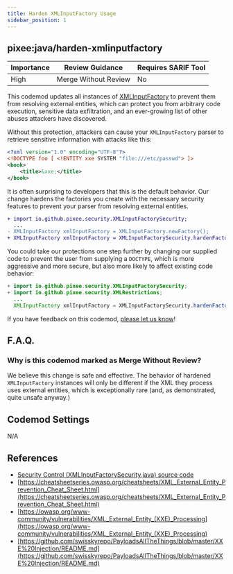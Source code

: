 ```yaml
---
title: Harden XMLInputFactory Usage
sidebar_position: 1
---
```



## pixee:java/harden-xmlinputfactory
| Importance | Review Guidance      | Requires SARIF Tool |
|------------|----------------------|---------------------|
 | High       | Merge Without Review | No                  |

This codemod updates all instances of [XMLInputFactory](https://docs.oracle.com/javase/8/docs/api/javax/xml/stream/XMLInputFactory.html) to prevent them from resolving external entities, which can protect you from arbitrary code execution, sensitive data exfiltration, and an ever-growing list of other abuses attackers have discovered.

Without this protection, attackers can cause your `XMLInputFactory` parser to retrieve sensitive information with attacks like this:

```xml
<?xml version="1.0" encoding="UTF-8"?>
<!DOCTYPE foo [ <!ENTITY xxe SYSTEM "file:///etc/passwd"> ]>
<book>
    <title>&xxe;</title>
</book>
```

It is often surprising to developers that this is the default behavior. Our change hardens the factories you create with the necessary security features to prevent your parser from resolving external entities.

```diff
+ import io.github.pixee.security.XMLInputFactorySecurity;
  ...
- XMLInputFactory xmlInputFactory = XMLInputFactory.newFactory();
+ XMLInputFactory xmlInputFactory = XMLInputFactorySecurity.hardenFactory(XMLInputFactory.newFactory());
```

You could take our protections one step further by changing our supplied code to prevent the user from supplying a `DOCTYPE`, which is more aggressive and more secure, but also more likely to affect existing code behavior:
```java
+ import io.github.pixee.security.XMLInputFactorySecurity;
+ import io.github.pixee.security.XMLRestrictions;
  ...
  XMLInputFactory xmlInputFactory = XMLInputFactorySecurity.hardenFactory(XMLInputFactory.newFactory(), XMLRestrictions.DISALLOW_DOCTYPE);
```

If you have feedback on this codemod, [please let us know](mailto:feedback@pixee.ai)!

## F.A.Q. 

### Why is this codemod marked as Merge Without Review?

We believe this change is safe and effective. The behavior of hardened `XMLInputFactory` instances will only be different if the XML they process uses external entities, which is exceptionally rare (and, as demonstrated, quite unsafe anyway.)   

## Codemod Settings

N/A

## References
* [Security Control (XMLInputFactorySecurity.java) source code](https://github.com/pixee/java-security-toolkit/blob/main/src/main/java/io/github/pixee/security/XMLInputFactorySecurity.java)
* [https://cheatsheetseries.owasp.org/cheatsheets/XML_External_Entity_Prevention_Cheat_Sheet.html](https://cheatsheetseries.owasp.org/cheatsheets/XML_External_Entity_Prevention_Cheat_Sheet.html)
* [https://owasp.org/www-community/vulnerabilities/XML_External_Entity_(XXE)_Processing](https://owasp.org/www-community/vulnerabilities/XML_External_Entity_(XXE)_Processing)
* [https://github.com/swisskyrepo/PayloadsAllTheThings/blob/master/XXE%20Injection/README.md](https://github.com/swisskyrepo/PayloadsAllTheThings/blob/master/XXE%20Injection/README.md)